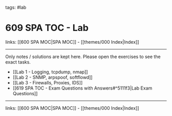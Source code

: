 tags: #lab

# 609 SPA TOC - Lab

links: [[600 SPA MOC|SPA MOC]] - [[themes/000 Index|Index]]

---

Only notes / solutions are kept here. Please open the exercises to see the exact tasks.

* [[Lab 1 - Logging, tcpdump, nmap]]
* [[Lab 2 - SNMP, arpspoof, softflowd]]
* [[Lab 3 - Firewalls, Proxies, IDS]]
* [[619 SPA TOC - Exam Questions with Answers#^5111f3|Lab Exam Questions]]

---
links: [[600 SPA MOC|SPA MOC]] - [[themes/000 Index|Index]]